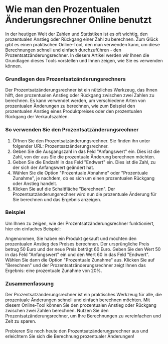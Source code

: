 Wie man den Prozentualen Änderungsrechner Online benutzt
========================================================

In der heutigen Welt der Zahlen und Statistiken ist es oft wichtig, den prozentualen Anstieg oder Rückgang einer Zahl zu berechnen. Zum Glück gibt es einen praktischen Online-Tool, den man verwenden kann, um diese Berechnungen schnell und einfach durchzuführen - den Prozentsatzänderungsrechner. In diesem Artikel werden wir Ihnen die Grundlagen dieses Tools vorstellen und Ihnen zeigen, wie Sie es verwenden können.

### Grundlagen des Prozentsatzänderungsrechners

Der Prozentsatzänderungsrechner ist ein nützliches Werkzeug, das Ihnen hilft, den prozentualen Anstieg oder Rückgang zwischen zwei Zahlen zu berechnen. Es kann verwendet werden, um verschiedene Arten von prozentualen Änderungen zu berechnen, wie zum Beispiel den prozentualen Anstieg eines Produktpreises oder den prozentualen Rückgang der Verkaufszahlen.

### So verwenden Sie den Prozentsatzänderungsrechner

1. Öffnen Sie den Prozentsatzänderungsrechner. Sie finden ihn unter folgender URL: Prozentsatzänderungsrechner.
2. Geben Sie die Ausgangszahl in das Feld "Anfangswert" ein. Dies ist die Zahl, von der aus Sie die prozentuale Änderung berechnen möchten.
3. Geben Sie die Endzahl in das Feld "Endwert" ein. Dies ist die Zahl, zu der sich der Anfangswert geändert hat.
4. Wählen Sie die Option "Prozentuale Abnahme" oder "Prozentuale Zunahme", je nachdem, ob es sich um einen prozentualen Rückgang oder Anstieg handelt.
5. Klicken Sie auf die Schaltfläche "Berechnen". Der Prozentsatzänderungsrechner wird nun die prozentuale Änderung für Sie berechnen und das Ergebnis anzeigen.

### Beispiel

Um Ihnen zu zeigen, wie der Prozentsatzänderungsrechner funktioniert, hier ein einfaches Beispiel:

Angenommen, Sie haben ein Produkt gekauft und möchten den prozentualen Anstieg des Preises berechnen. Der ursprüngliche Preis betrug 50 Euro und der neue Preis beträgt 60 Euro. Geben Sie den Wert 50 in das Feld "Anfangswert" ein und den Wert 60 in das Feld "Endwert". Wählen Sie dann die Option "Prozentuale Zunahme" aus. Klicken Sie auf "Berechnen" und der Prozentsatzänderungsrechner zeigt Ihnen das Ergebnis: eine prozentuale Zunahme von 20%.

### Zusammenfassung

Der Prozentsatzänderungsrechner ist ein praktisches Werkzeug für alle, die prozentuale Änderungen schnell und einfach berechnen möchten. Mit diesem Online-Tool können Sie den prozentualen Anstieg oder Rückgang zwischen zwei Zahlen berechnen. Nutzen Sie den Prozentsatzänderungsrechner, um Ihre Berechnungen zu vereinfachen und Zeit zu sparen.

Probieren Sie noch heute den Prozentsatzänderungsrechner aus und erleichtern Sie sich die Berechnung prozentualer Änderungen!